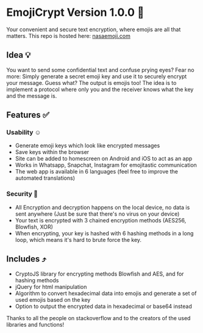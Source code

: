 # EmojiCrypt Version 1.0.0 🌈

Your convenient and secure text encryption, where emojis are all that matters.
This repo is hosted here: [nasaemoji.com](https://nasaemoji.com)

## Idea 💡

You want to send some confidential text and confuse prying eyes?
Fear no more: Simply generate a secret emoji key and use it to securely encrypt your message.
Guess what? The output is emojis too!
The idea is to implement a protocol where only you and the receiver knows what the key and the message is.

## Features ✅

### Usability ☺️

- Generate emoji keys which look like encrypted messages
- Save keys within the browser
- Site can be added to homescreen on Android and iOS to act as an app
- Works in Whatsapp, Snapchat, Instagram for emojitastic communication
- The web app is available in 6 languages (feel free to improve the automated translations)

### Security 🔐

- All Encryption and decryption happens on the local device, no data is sent anywhere (Just be sure that there's no virus on your device)
- Your text is encrypted with 3 chained encryption methods (AES256, Blowfish, XOR)
- When encrypting, your key is hashed with 6 hashing methods in a long loop, which means it's hard to brute force the key.

## Includes ⤴️

- CryptoJS library for encrypting methods Blowfish and AES, and for hashing methods
- jQuery for html manipulation
- Algorithm to convert hexadecimal data into emojis and generate a set of used emojis based on the key
- Option to output the encrypted data in hexadecimal or base64 instead

Thanks to all the people on stackoverflow and to the creators of the used libraries and functions!
